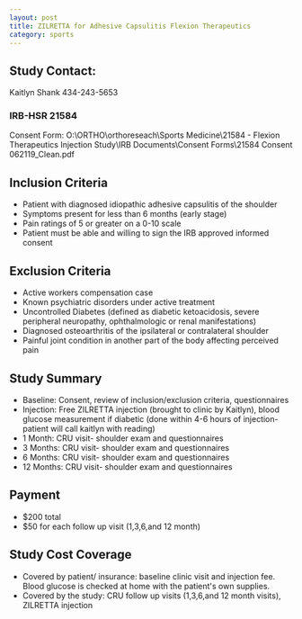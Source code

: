 ```yaml
---
layout: post
title: ZILRETTA for Adhesive Capsulitis Flexion Therapeutics  
category: sports
---
```


## Study Contact:  
Kaitlyn Shank
434-243-5653

### IRB-HSR 21584
Consent Form: O:\ORTHO\orthoreseach\Sports Medicine\21584 - Flexion Therapeutics Injection Study\IRB Documents\Consent Forms\21584 Consent 062119_Clean.pdf

##  Inclusion Criteria

- Patient with diagnosed idiopathic adhesive capsulitis of the shoulder
- Symptoms present for less than 6 months (early stage)
- Pain ratings of 5 or greater on a 0-10 scale
- Patient must be able and willing to sign the IRB approved informed consent

##  Exclusion Criteria

- Active workers compensation case
- Known psychiatric disorders under active treatment
- Uncontrolled Diabetes (defined as diabetic ketoacidosis, severe peripheral neuropathy, ophthalmologic or renal manifestations)
- Diagnosed osteoarthritis of the ipsilateral or contralateral shoulder
- Painful joint condition in another part of the body affecting perceived pain

## Study Summary

- Baseline: Consent, review of inclusion/exclusion criteria, questionnaires
- Injection: Free ZILRETTA injection (brought to clinic by Kaitlyn), blood glucose measurement if diabetic (done within 4-6 hours of injection- patient will call kaitlyn with reading)
- 1 Month: CRU visit- shoulder exam and questionnaires
- 3 Months: CRU visit- shoulder exam and questionnaires
- 6 Months: CRU visit- shoulder exam and questionnaires
- 12 Months: CRU visit- shoulder exam and questionnaires

## Payment
- $200 total
- $50 for each follow up visit (1,3,6,and 12 month)

## Study Cost Coverage
- Covered by patient/ insurance: baseline clinic visit and injection fee.  Blood glucose is checked at home with the patient's own supplies.
- Covered by the study: CRU follow up visits (1,3,6,and 12 month visits), ZILRETTA injection
